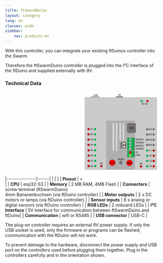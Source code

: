 ```yaml
---
title: ftSwarmDuino
layout: category
lang: en
classes: wide
sidebar:
    nav: products-en
---
```


With this controller, you can integrate your existing ftDuinos controller into the Swarm. 

Therefore the ftSwarmDuino controller is plugged into the I²C interface of the ftDuino and supplied externally with 9V.

### Technical Data

|---------------|------|
| | |
| **Pinout**    | <<img alt="ftSwarm Pinout" src="/assets/img/ftSwarmDuinoPinout.png" width="250"> |
| **CPU**             | esp32-S3                                          | 
| **Memory**        | 2 MB RAM, 4MB Flash                               | 
| **Connectors**      | screw terminal (ftSwarmDuino)<br>4mm Bananenbuchsen (via ftDuino controller) |
| **Motor outputs**  | 2 x DC motors or lamps (via ftDuino controller) |
| **Sensor inputs** | 8 x analog or digital sensors (via ftDuino controller) |
| **RGB LEDs**        | 2 onboard LEDs                                    |
| **I²C Interface**   | 5V interface for communication between ftSwarmDuino and ftDuino|
| **Communication**   | wifi or RS485                                     | 
| **USB connector**    | USB-C                                             | 

The plug-on controller requires an external 9V power supply. If only the USB socket is used, only the firmware or programs can be flashed; communication with the ftDuino will not work.

To prevent damage to the hardware, disconnect the power supply and USB port on the controllers used before plugging them together. Plug in the controllers carefully and in the orientation shown.